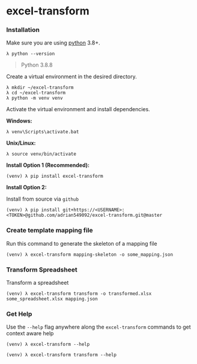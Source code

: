 # excel-transform

### Installation
Make sure you are using [python](https://www.python.org/downloads/) 3.8+.
```
λ python --version
```
>Python 3.8.8

Create a virtual environment in the desired directory.
```
λ mkdir ~/excel-transform
λ cd ~/excel-transform
λ python -m venv venv
```
Activate the virtual environment and install dependencies.

**Windows:**
```
λ venv\Scripts\activate.bat
```

**Unix/Linux:**
```
λ source venv/bin/activate
```
**Install Option 1 (Recommended):**

```
(venv) λ pip install excel-transform
```
**Install Option 2:**

Install from source via `github`
```
(venv) λ pip install git+https://<USERNAME>:<TOKEN>@github.com/adrian549092/excel-transform.git@master
```

### Create template mapping file
Run this command to generate the skeleton of a mapping file
```
(venv) λ excel-transform mapping-skeleton -o some_mapping.json
```

### Transform Spreadsheet
Transform a spreadsheet
```
(venv) λ excel-transform transform -o transformed.xlsx some_spreadsheet.xlsx mapping.json
```

### Get Help
Use the `--help` flag anywhere along the `excel-transform` commands to get context aware help
```
(venv) λ excel-transform --help
```
```
(venv) λ excel-transform transform --help
```

